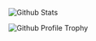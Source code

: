 ![Github Stats](https://github-readme-stats.vercel.app/api?username=FlyAndNotDown)

![Github Profile Trophy](https://github-profile-trophy.vercel.app/?username=FlyAndNotDown)
